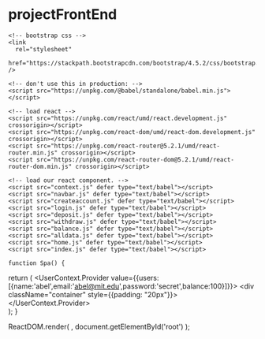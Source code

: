 # projectFrontEnd

<!DOCTYPE html>
<html>
  <head>
    <meta charset="UTF-8" />
    <title>Template</title>

    <!-- bootstrap css -->
    <link
      rel="stylesheet"
      href="https://stackpath.bootstrapcdn.com/bootstrap/4.5.2/css/bootstrap.min.css"
    />

    <!-- don't use this in production: -->
    <script src="https://unpkg.com/@babel/standalone/babel.min.js"></script>
  </head>
  <body>
    <!-- we will put our teact component inside this div -->
    <div id="root"></div>

    <!-- load react -->
    <script src="https://unpkg.com/react/umd/react.development.js" crossorigin></script>
    <script src="https://unpkg.com/react-dom/umd/react-dom.development.js" crossorigin></script>
    <script src="https://unpkg.com/react-router@5.2.1/umd/react-router.min.js" crossorigin></script>
    <script src="https://unpkg.com/react-router-dom@5.2.1/umd/react-router-dom.min.js" crossorigin></script>

    <!-- load our react component. -->
    <script src="context.js" defer type="text/babel"></script>
    <script src="navbar.js" defer type="text/babel"></script>
    <script src="createaccount.js" defer type="text/babel"></script>
    <script src="login.js" defer type="text/babel"></script>
    <script src="deposit.js" defer type="text/babel"></script>
    <script src="withdraw.js" defer type="text/babel"></script>
    <script src="balance.js" defer type="text/babel"></script>
    <script src="alldata.js" defer type="text/babel"></script>
    <script src="home.js" defer type="text/babel"></script>
    <script src="index.js" defer type="text/babel"></script>
    
    function Spa() {
  return (
    <HashRouter>
      <NavBar/>
      <UserContext.Provider value={{users:[{name:'abel',email:'abel@mit.edu',password:'secret',balance:100}]}}>
        <div className="container" style={{padding: "20px"}}>
          <Route path="/" exact component={Home} />
          <Route path="/CreateAccount/" component={CreateAccount} />
          <Route path="/login/" component={Login} />
          <Route path="/deposit/" component={Deposit} />
          <Route path="/withdraw/" component={Withdraw} />
          <Route path="/balance/" component={Balance} />
          <Route path="/alldata/" component={AllData} />
        </div>
      </UserContext.Provider>      
    </HashRouter>
  );
}

ReactDOM.render(
  <Spa/>,
  document.getElementById('root')
);
  </body>
</html>
